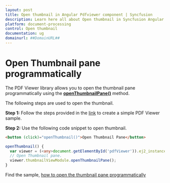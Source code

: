 ```yaml
---
layout: post
title: Open thumbnail in Angular Pdfviewer component | Syncfusion
description: Learn here all about Open thumbnail in Syncfusion Angular Pdfviewer component of Syncfusion Essential JS 2 and more.
platform: document-processing
control: Open thumbnail
documentation: ug
domainurl: ##DomainURL##
---
```


# Open Thumbnail pane programmatically

The PDF Viewer library allows you to open the thumbnail pane programmatically using the [**openThumbnailPane()**](https://helpej2.syncfusion.com/angular/documentation/api/pdfviewer/thumbnailView/#openthumbnailpane) method.

The following steps are used to open the thumbnail.

**Step 1:** Follow the steps provided in the [link](https://help.syncfusion.com/document-processing/pdf/pdf-viewer/angular/getting-started) to create a simple PDF Viewer sample.

**Step 2:** Use the following code snippet to open thumbnail.

```html
<button (click)="openThumbnail()">Open Thumbnail Pane</button>
```

```ts
openThumbnail() {
  var viewer = (<any>document.getElementById('pdfViewer')).ej2_instances[0];
  // Open Thumbnail pane.
  viewer.thumbnailViewModule.openThumbnailPane();
}
```

Find the sample, [how to open the thumbnail pane programmatically](https://stackblitz.com/edit/angular-6bwxuk?file=app.component.ts)